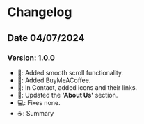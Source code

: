 
# Changelog

## Date 04/07/2024 
### Version: 1.0.0
- 🚀: Added smooth scroll functionality.
- 🚀: Added BuyMeACoffee.
- 🌟: In Contact, added icons and their links.
- 🌟: Updated the **'About Us'** section.
- 💻: Fixes none.
- ☕️: Summary
